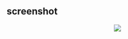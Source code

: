 ## screenshot

<p align="center">
 <img src="https://github.com/melati1998/AppWeather401f2eafd62ec85404be8501d4aa245b-A-/blob/master/screenshot/Screenshot.png"/>
</p>
